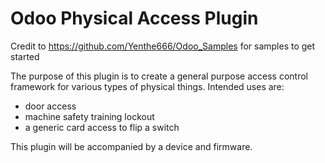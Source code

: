 # Odoo Physical Access Plugin

Credit to https://github.com/Yenthe666/Odoo_Samples for samples to get started

The purpose of this plugin is to create a general purpose access control framework for various types of physical things. Intended uses are: 

* door access
* machine safety training lockout
* a generic card access to flip a switch

This plugin will be accompanied by a device and firmware.
